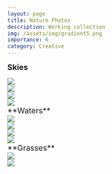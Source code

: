 ```yaml
---
layout: page
title: Nature Photos
description: Working collection
img: /assets/img/gradient5.png
importance: 6
category: Creative
---
```

<!-- start -->
<span style="font-size:1.25em;">**Skies**</span>
<div class="row mt-3">
    <div class="col-sm mt-3 mt-md-0">
        <img class="img-fluid rounded z-depth-1" src="{{ site.baseurl }}/assets/img/naturePhotos/IMG_6831.jpg">
    </div>
    <div class="col-sm mt-3 mt-md-0">
        <img class="img-fluid rounded z-depth-1" src="{{ site.baseurl }}/assets/img/naturePhotos/IMG_6832.jpg">
    </div>
</div>    

<!-- row 2 -->
<div class="row mt-3">
    <div class="col-sm mt-3 mt-md-0">
        <img class="img-fluid rounded z-depth-1" src="{{ site.baseurl }}/assets/img/naturePhotos/IMG_6476.jpg">
    </div>
    <div class="col-sm mt-3 mt-md-0">
        <img class="img-fluid rounded z-depth-1" src="{{ site.baseurl }}/assets/img/naturePhotos/IMG_0522.png">
    </div>
</div>
<div class="caption">
    
</div>
<!-- end -->
<!-- start -->
<span style="font-size:1.25em;">**Waters**</span>
<div class="row mt-3">
    <div class="col-sm mt-3 mt-md-0">
        <img class="img-fluid rounded z-depth-1" src="{{ site.baseurl }}/assets/img/naturePhotos/IMG_0005.jpg">
    </div>
    <div class="col-sm mt-3 mt-md-0">
        <img class="img-fluid rounded z-depth-1" src="{{ site.baseurl }}/assets/img/naturePhotos/IMG_0009.jpg">
    </div>
</div>    

<!-- row 2 -->
<div class="row mt-3">
    <div class="col-sm mt-3 mt-md-0">
        <img class="img-fluid rounded z-depth-1" src="{{ site.baseurl }}/assets/img/naturePhotos/IMG_0339.png">
    </div>
    <div class="col-sm mt-3 mt-md-0">
        <img class="img-fluid rounded z-depth-1" src="{{ site.baseurl }}/assets/img/naturePhotos/IMG_0612.jpg">
    </div>
</div>
<div class="caption">
    
</div>
<!-- end -->
<!-- start -->
<span style="font-size:1.25em;">**Grasses**</span>
<div class="row mt-3">
    <div class="col-sm mt-3 mt-md-0">
        <img class="img-fluid rounded z-depth-1" src="{{ site.baseurl }}/assets/img/naturePhotos/IMG_0832.jpg">
    </div>
    <div class="col-sm mt-3 mt-md-0">
        <img class="img-fluid rounded z-depth-1" src="{{ site.baseurl }}/assets/img/naturePhotos/IMG_2648.jpg">
    </div>
</div>    
<!-- end -->
